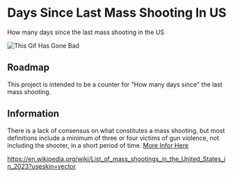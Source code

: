 # Days Since Last Mass Shooting In US
How many days since the last mass shooting in the US

![This Gif Has Gone Bad](https://media.tenor.com/rDNGnGliOOAAAAAd/futurama-days-since-last-accident.gif)

## Roadmap
This project is intended to be a counter for "How many days since" the last mass shooting.

## Information

There is a lack of consensus on what constitutes a mass shooting, but most definitions include a minimum of three or four victims of gun violence, not including the shooter, in a short period of time. [More Infor Here](https://en.wikipedia.org/wiki/Mass_shooting?useskin=vector)

https://en.wikipedia.org/wiki/List_of_mass_shootings_in_the_United_States_in_2023?useskin=vector

